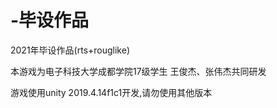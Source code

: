 # -毕设作品
2021年毕设作品(rts+rouglike)

本游戏为电子科技大学成都学院17级学生 王俊杰、张伟杰共同研发

游戏使用unity 2019.4.14f1c1开发,请勿使用其他版本
